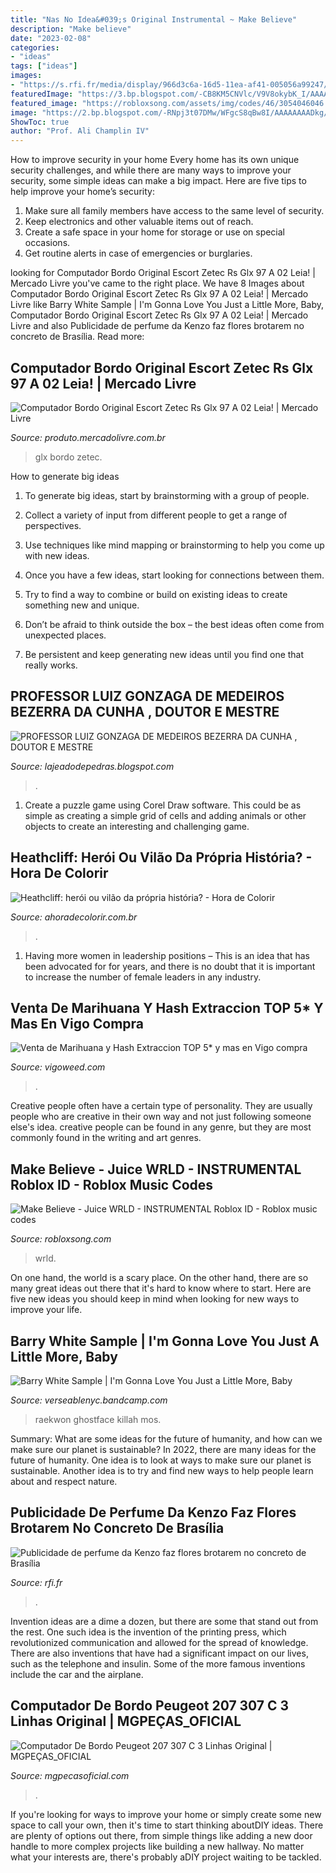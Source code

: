 ```yaml
---
title: "Nas No Idea&#039;s Original Instrumental ~ Make Believe"
description: "Make believe"
date: "2023-02-08"
categories:
- "ideas"
tags: ["ideas"]
images:
- "https://s.rfi.fr/media/display/966d3c6a-16d5-11ea-af41-005056a99247/w:1280/p:16x9/kenzo.jpg"
featuredImage: "https://3.bp.blogspot.com/-CB8KM5CNVlc/V9V8okybK_I/AAAAAAABy1k/tROCygYIqs0v-l_y3nMlE5qf8NORaIzPACLcB/s1600/depositphotos_3.jpg"
featured_image: "https://robloxsong.com/assets/img/codes/46/3054046046.jpg"
image: "https://2.bp.blogspot.com/-RNpj3t07DMw/WFgcS8qBw8I/AAAAAAAADkg/LvfcuH0Yt2kcOltufRjuy2AiJ3cmuiX4QCLcB/s1600/heathcliff__wuthering_heights__by_kyla79.jpg"
ShowToc: true
author: "Prof. Ali Champlin IV"
---
```



How to improve security in your home
Every home has its own unique security challenges, and while there are many ways to improve your security, some simple ideas can make a big impact. Here are five tips to help improve your home’s security:
1. Make sure all family members have access to the same level of security.
2. Keep electronics and other valuable items out of reach.
3. Create a safe space in your home for storage or use on special occasions.
4. Get routine alerts in case of emergencies or burglaries.

	

		
looking for Computador Bordo Original Escort Zetec Rs Glx 97 A 02 Leia! | Mercado Livre you've came to the right place. We have 8 Images about Computador Bordo Original Escort Zetec Rs Glx 97 A 02 Leia! | Mercado Livre like Barry White Sample | I&#039;m Gonna Love You Just a Little More, Baby, Computador Bordo Original Escort Zetec Rs Glx 97 A 02 Leia! | Mercado Livre and also Publicidade de perfume da Kenzo faz flores brotarem no concreto de Brasília. Read more:
		
    
## Computador Bordo Original Escort Zetec Rs Glx 97 A 02 Leia! | Mercado Livre

<img loading=lazy src="https://http2.mlstatic.com/D_NQ_NP_2X_993935-MLB45346469777_032021-F.jpg" onerror="this.onerror=null;this.src='https://tse2.mm.bing.net/th?id=OIP.4jcPGo2Mp7ZN6ICwqxgnCAHaG0&amp;pid=15.1';" alt="Computador Bordo Original Escort Zetec Rs Glx 97 A 02 Leia! | Mercado Livre">

_Source: produto.mercadolivre.com.br_

>glx bordo zetec. 

	

How to generate big ideas
1. To generate big ideas, start by brainstorming with a group of people.
2. Collect a variety of input from different people to get a range of perspectives.

3. Use techniques like mind mapping or brainstorming to help you come up with new ideas.

4. Once you have a few ideas, start looking for connections between them.
5. Try to find a way to combine or build on existing ideas to create something new and unique.
6. Don’t be afraid to think outside the box – the best ideas often come from unexpected places.
7. Be persistent and keep generating new ideas until you find one that really works.

    
## PROFESSOR LUIZ GONZAGA DE MEDEIROS BEZERRA DA CUNHA , DOUTOR E MESTRE

<img loading=lazy src="https://3.bp.blogspot.com/-CB8KM5CNVlc/V9V8okybK_I/AAAAAAABy1k/tROCygYIqs0v-l_y3nMlE5qf8NORaIzPACLcB/s1600/depositphotos_3.jpg" onerror="this.onerror=null;this.src='https://tse1.mm.bing.net/th?id=OIP.jDZEe7uMMXNVlPJkBRn5AQHaLJ&amp;pid=15.1';" alt="PROFESSOR LUIZ GONZAGA DE MEDEIROS BEZERRA DA CUNHA , DOUTOR E MESTRE">

_Source: lajeadodepedras.blogspot.com_

>. 

	

1. Create a puzzle game using Corel Draw software. This could be as simple as creating a simple grid of cells and adding animals or other objects to create an interesting and challenging game. 

    
## Heathcliff: Herói Ou Vilão Da Própria História? - Hora De Colorir

<img loading=lazy src="https://2.bp.blogspot.com/-RNpj3t07DMw/WFgcS8qBw8I/AAAAAAAADkg/LvfcuH0Yt2kcOltufRjuy2AiJ3cmuiX4QCLcB/s1600/heathcliff__wuthering_heights__by_kyla79.jpg" onerror="this.onerror=null;this.src='https://tse3.mm.bing.net/th?id=OIP.IZr99QqW80ZRzE3t87Q0lwHaKe&amp;pid=15.1';" alt="Heathcliff: herói ou vilão da própria história? - Hora de Colorir">

_Source: ahoradecolorir.com.br_

>. 

	

1. Having more women in leadership positions – This is an idea that has been advocated for for years, and there is no doubt that it is important to increase the number of female leaders in any industry.

    
## Venta De Marihuana Y Hash Extraccion TOP 5* Y Mas En Vigo Compra

<img loading=lazy src="https://vigoweed.com/wp-content/uploads/2021/08/felicidad-al-consumir-cannabis-1024x536-1-768x402.jpg" onerror="this.onerror=null;this.src='https://tse4.mm.bing.net/th?id=OIP.ccAt257sLRPLi3Ddhp_S8AHaD4&amp;pid=15.1';" alt="Venta de Marihuana y Hash Extraccion TOP 5* y mas en Vigo compra">

_Source: vigoweed.com_

>. 

	

Creative people often have a certain type of personality. They are usually people who are creative in their own way and not just following someone else's idea. creative people can be found in any genre, but they are most commonly found in the writing and art genres.

    
## Make Believe - Juice WRLD - INSTRUMENTAL Roblox ID - Roblox Music Codes

<img loading=lazy src="https://robloxsong.com/assets/img/codes/46/3054046046.jpg" onerror="this.onerror=null;this.src='https://tse1.mm.bing.net/th?id=OIP.5UDllmbq13F9OzO8D98fRwHaEK&amp;pid=15.1';" alt="Make Believe - Juice WRLD - INSTRUMENTAL Roblox ID - Roblox music codes">

_Source: robloxsong.com_

>wrld. 

	

On one hand, the world is a scary place. On the other hand, there are so many great ideas out there that it's hard to know where to start. Here are five new ideas you should keep in mind when looking for new ways to improve your life.

    
## Barry White Sample | I&#039;m Gonna Love You Just A Little More, Baby

<img loading=lazy src="https://f4.bcbits.com/img/a3630827059_5.jpg" onerror="this.onerror=null;this.src='https://tse2.mm.bing.net/th?id=OIP.xtyI8VqQPwniDzNwUBiLmQHaHa&amp;pid=15.1';" alt="Barry White Sample | I&#039;m Gonna Love You Just a Little More, Baby">

_Source: verseablenyc.bandcamp.com_

>raekwon ghostface killah mos. 

	

Summary: What are some ideas for the future of humanity, and how can we make sure our planet is sustainable?
In 2022, there are many ideas for the future of humanity. One idea is to look at ways to make sure our planet is sustainable. Another idea is to try and find new ways to help people learn about and respect nature.

    
## Publicidade De Perfume Da Kenzo Faz Flores Brotarem No Concreto De Brasília

<img loading=lazy src="https://s.rfi.fr/media/display/966d3c6a-16d5-11ea-af41-005056a99247/w:1280/p:16x9/kenzo.jpg" onerror="this.onerror=null;this.src='https://tse4.mm.bing.net/th?id=OIP.l1ZqkUbXcTgZSoEHILigEgHaEK&amp;pid=15.1';" alt="Publicidade de perfume da Kenzo faz flores brotarem no concreto de Brasília">

_Source: rfi.fr_

>. 

	

Invention ideas are a dime a dozen, but there are some that stand out from the rest. One such idea is the invention of the printing press, which revolutionized communication and allowed for the spread of knowledge. There are also inventions that have had a significant impact on our lives, such as the telephone and insulin. Some of the more famous inventions include the car and the airplane.

    
## Computador De Bordo Peugeot 207 307 C 3 Linhas Original | MGPEÇAS_OFICIAL

<img loading=lazy src="https://http2.mlstatic.com/D_NQ_NP_895589-MLB46468290637_062021-F.jpg" onerror="this.onerror=null;this.src='https://tse1.mm.bing.net/th?id=OIP.BEesE2V9jtNvZrol3v-atwHaFj&amp;pid=15.1';" alt="Computador De Bordo Peugeot 207 307 C 3 Linhas Original | MGPEÇAS_OFICIAL">

_Source: mgpecasoficial.com_

>. 

	

If you're looking for ways to improve your home or simply create some new space to call your own, then it's time to start thinking aboutDIY ideas. There are plenty of options out there, from simple things like adding a new door handle to more complex projects like building a new hallway. No matter what your interests are, there's probably aDIY project waiting to be tackled.

